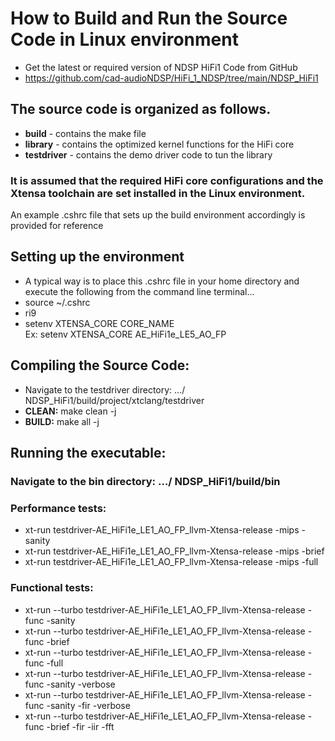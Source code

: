# How to Build and Run the Source Code in Linux environment
  * Get the latest or required version of NDSP HiFi1 Code from GitHub 
  * https://github.com/cad-audioNDSP/HiFi_1_NDSP/tree/main/NDSP_HiFi1

## The source code is organized as follows.
  * **build** - contains the make file 
  * **library** - contains the optimized kernel functions for the HiFi core 
  * **testdriver** - contains the demo driver code to tun the library   

### It is assumed that the required HiFi core configurations and the Xtensa toolchain are set installed in the Linux environment.
 An example .cshrc file  that sets up the build environment accordingly is provided for reference 

## Setting up the environment 
  * A typical way is to place this .cshrc file in your home directory and execute the following from the command line terminal... 
  * source ~/.cshrc 
  * ri9
  * setenv XTENSA_CORE CORE_NAME     
    Ex: setenv XTENSA_CORE AE_HiFi1e_LE5_AO_FP 
  

## Compiling the Source Code: 
  * Navigate to the testdriver directory:   …/ NDSP_HiFi1/build/project/xtclang/testdriver
  * **CLEAN:**  make clean -j   
  * **BUILD:**  make all -j  


## Running the executable: 
  ### Navigate to the bin directory: …/ NDSP_HiFi1/build/bin
  ### Performance tests:
  * xt-run testdriver-AE_HiFi1e_LE1_AO_FP_llvm-Xtensa-release -mips -sanity         
  * xt-run testdriver-AE_HiFi1e_LE1_AO_FP_llvm-Xtensa-release -mips -brief 
  * xt-run testdriver-AE_HiFi1e_LE1_AO_FP_llvm-Xtensa-release -mips -full   
  ###	Functional tests:
  * xt-run --turbo testdriver-AE_HiFi1e_LE1_AO_FP_llvm-Xtensa-release -func -sanity
  * xt-run --turbo testdriver-AE_HiFi1e_LE1_AO_FP_llvm-Xtensa-release -func -brief
  * xt-run --turbo testdriver-AE_HiFi1e_LE1_AO_FP_llvm-Xtensa-release -func -full
  * xt-run --turbo testdriver-AE_HiFi1e_LE1_AO_FP_llvm-Xtensa-release -func -sanity -verbose 
  * xt-run --turbo testdriver-AE_HiFi1e_LE1_AO_FP_llvm-Xtensa-release -func -sanity -fir -verbose 
  * xt-run --turbo testdriver-AE_HiFi1e_LE1_AO_FP_llvm-Xtensa-release -func -brief -fir -iir -fft
